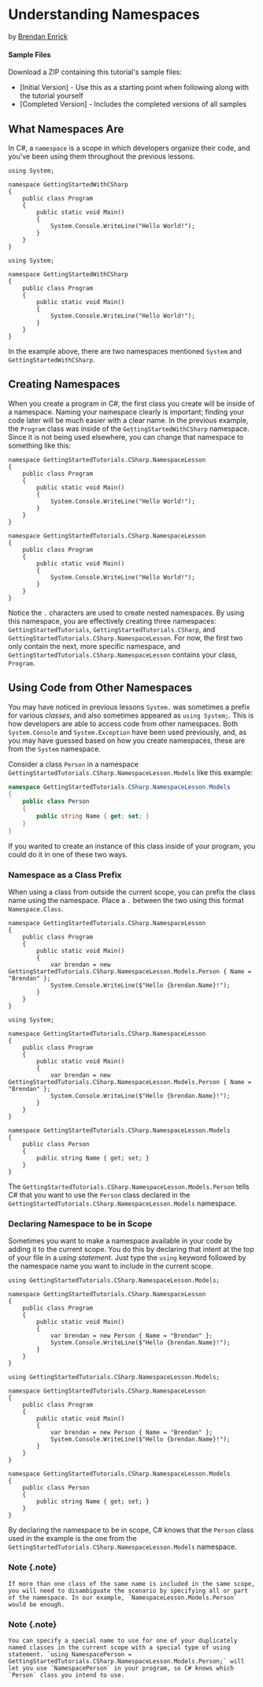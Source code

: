 # Understanding Namespaces
by [Brendan Enrick](http://deviq.com/me/brendan-enrick)

#### Sample Files
Download a ZIP containing this tutorial's sample files:
- [Initial Version] - Use this as a starting point when following along with the tutorial yourself
- [Completed Version] - Includes the completed versions of all samples

## What Namespaces Are

In C#, a `namespace` is a scope in which developers organize their code, and you've been using them throughout the previous lessons.

```{.snippet}
using System;

namespace GettingStartedWithCSharp
{
    public class Program
    {
        public static void Main()
        {
            System.Console.WriteLine("Hello World!");
        }
    }
}
```
```{.REPL}
using System;

namespace GettingStartedWithCSharp
{
    public class Program
    {
        public static void Main()
        {
            System.Console.WriteLine("Hello World!");
        }
    }
}
```

In the example above, there are two namespaces mentioned `System` and `GettingStartedWithCSharp`.

## Creating Namespaces

When you create a program in C#, the first class you create will be inside of a namespace. Naming your namespace clearly is important; finding your code later will be much easier with a clear name. In the previous example, the `Program` class was inside of the `GettingStartedWithCSharp` namespace. Since it is not being used elsewhere, you can change that namespace to something like this:

```{.snippet}
namespace GettingStartedTutorials.CSharp.NamespaceLesson
{
    public class Program
    {
        public static void Main()
        {
            System.Console.WriteLine("Hello World!");
        }
    }
}
```
```{.REPL}
namespace GettingStartedTutorials.CSharp.NamespaceLesson
{
    public class Program
    {
        public static void Main()
        {
            System.Console.WriteLine("Hello World!");
        }
    }
}
```

Notice the `.` characters are used to create nested namespaces. By using this namespace, you are effectively creating three namespaces: `GettingStartedTutorials`, `GettingStartedTutorials.CSharp`, and `GettingStartedTutorials.CSharp.NamespaceLesson`. For now, the first two only contain the next, more specific namespace, and `GettingStartedTutorials.CSharp.NamespaceLesson` contains your class, `Program`.

## Using Code from Other Namespaces

You may have noticed in previous lessons `System.` was sometimes a prefix for various *classes*, and also sometimes appeared as `using System;`. This is how developers are able to access code from other namespaces. Both `System.Console` and `System.Exception` have been used previously, and, as you may have guessed based on how you create namespaces, these are from the `System` namespace.

Consider a class `Person` in a namespace `GettingStartedTutorials.CSharp.NamespaceLesson.Models` like this example:

```c#
namespace GettingStartedTutorials.CSharp.NamespaceLesson.Models
{
    public class Person
    {
        public string Name { get; set; }
    }
}
```

If you wanted to create an instance of this class inside of your program, you could do it in one of these two ways.

### Namespace as a Class Prefix

When using a class from outside the current scope, you can prefix the class name using the namespace. Place a `.` between the two using this format `Namespace.Class`.

```{.snippet}
namespace GettingStartedTutorials.CSharp.NamespaceLesson
{
    public class Program
    {
        public static void Main()
        {
            var brendan = new GettingStartedTutorials.CSharp.NamespaceLesson.Models.Person { Name = "Brendan" };
            System.Console.WriteLine($"Hello {brendan.Name}!");
        }
    }
}
```
```{.REPL}
using System;

namespace GettingStartedTutorials.CSharp.NamespaceLesson
{
    public class Program
    {
        public static void Main()
        {
            var brendan = new GettingStartedTutorials.CSharp.NamespaceLesson.Models.Person { Name = "Brendan" };
            System.Console.WriteLine($"Hello {brendan.Name}!");
        }
    }
}

namespace GettingStartedTutorials.CSharp.NamespaceLesson.Models
{
    public class Person
    {
        public string Name { get; set; }
    }
}
```

The `GettingStartedTutorials.CSharp.NamespaceLesson.Models.Person` tells C# that you want to use the `Person` class declared in the `GettingStartedTutorials.CSharp.NamespaceLesson.Models` namespace.

### Declaring Namespace to be in Scope

Sometimes you want to make a namespace available in your code by adding it to the current scope. You do this by declaring that intent at the top of your file in a *using statement*. Just type the `using` keyword followed by the namespace name you want to include in the current scope.

```{.snippet}
using GettingStartedTutorials.CSharp.NamespaceLesson.Models;

namespace GettingStartedTutorials.CSharp.NamespaceLesson
{
    public class Program
    {
        public static void Main()
        {
            var brendan = new Person { Name = "Brendan" };
            System.Console.WriteLine($"Hello {brendan.Name}!");
        }
    }
}
```
```{.REPL}
using GettingStartedTutorials.CSharp.NamespaceLesson.Models;

namespace GettingStartedTutorials.CSharp.NamespaceLesson
{
    public class Program
    {
        public static void Main()
        {
            var brendan = new Person { Name = "Brendan" };
            System.Console.WriteLine($"Hello {brendan.Name}!");
        }
    }
}

namespace GettingStartedTutorials.CSharp.NamespaceLesson.Models
{
    public class Person
    {
        public string Name { get; set; }
    }
}
```

By declaring the namespace to be in scope, C# knows that the `Person` class used in the example is the one from the `GettingStartedTutorials.CSharp.NamespaceLesson.Models` namespace.

### Note {.note}
    If more than one class of the same name is included in the same scope, you will need to disambiguate the scenario by specifying all or part of the namespace. In our example, `NamespaceLesson.Models.Person` would be enough. 

### Note {.note}
    You can specify a special name to use for one of your duplicately named classes in the current scope with a special type of using statement. `using NamespacePerson = GettingStartedTutorials.CSharp.NamespaceLesson.Models.Person;` will let you use `NamespacePerson` in your program, so C# knows which `Person` class you intend to use.
